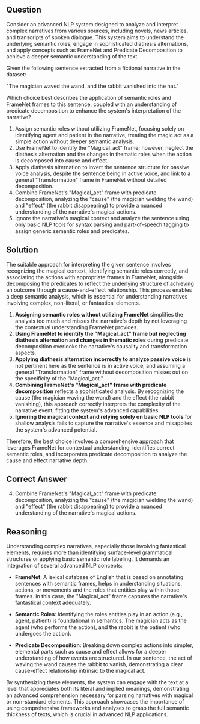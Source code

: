 ## Question

Consider an advanced NLP system designed to analyze and interpret complex narratives from various sources, including novels, news articles, and transcripts of spoken dialogue. This system aims to understand the underlying semantic roles, engage in sophisticated diathesis alternations, and apply concepts such as FrameNet and Predicate Decomposition to achieve a deeper semantic understanding of the text.

Given the following sentence extracted from a fictional narrative in the dataset:

"The magician waved the wand, and the rabbit vanished into the hat."

Which choice best describes the application of semantic roles and FrameNet frames to this sentence, coupled with an understanding of predicate decomposition to enhance the system's interpretation of the narrative?

1. Assign semantic roles without utilizing FrameNet, focusing solely on identifying agent and patient in the narrative, treating the magic act as a simple action without deeper semantic analysis.
2. Use FrameNet to identify the "Magical_act" frame; however, neglect the diathesis alternation and the changes in thematic roles when the action is decomposed into cause and effect.
3. Apply diathesis alternation to invert the sentence structure for passive voice analysis, despite the sentence being in active voice, and link to a general "Transformation" frame in FrameNet without detailed decomposition.
4. Combine FrameNet's "Magical_act" frame with predicate decomposition, analyzing the "cause" (the magician wielding the wand) and "effect" (the rabbit disappearing) to provide a nuanced understanding of the narrative's magical actions.
5. Ignore the narrative's magical context and analyze the sentence using only basic NLP tools for syntax parsing and part-of-speech tagging to assign generic semantic roles and predicates.

## Solution

The suitable approach for interpreting the given sentence involves recognizing the magical context, identifying semantic roles correctly, and associating the actions with appropriate frames in FrameNet, alongside decomposing the predicates to reflect the underlying structure of achieving an outcome through a cause-and-effect relationship. This process enables a deep semantic analysis, which is essential for understanding narratives involving complex, non-literal, or fantastical elements.

1. **Assigning semantic roles without utilizing FrameNet** simplifies the analysis too much and misses the narrative's depth by not leveraging the contextual understanding FrameNet provides.
2. **Using FrameNet to identify the "Magical_act" frame but neglecting diathesis alternation and changes in thematic roles** during predicate decomposition overlooks the narrative's causality and transformation aspects.
3. **Applying diathesis alternation incorrectly to analyze passive voice** is not pertinent here as the sentence is in active voice, and assuming a general "Transformation" frame without decomposition misses out on the specificity of the "Magical_act."
4. **Combining FrameNet's "Magical_act" frame with predicate decomposition** reflects a sophisticated analysis. By recognizing the cause (the magician waving the wand) and the effect (the rabbit vanishing), this approach correctly interprets the complexity of the narrative event, fitting the system's advanced capabilities.
5. **Ignoring the magical context and relying solely on basic NLP tools** for shallow analysis fails to capture the narrative's essence and misapplies the system's advanced potential.

Therefore, the best choice involves a comprehensive approach that leverages FrameNet for contextual understanding, identifies correct semantic roles, and incorporates predicate decomposition to analyze the cause and effect narrative depth.

## Correct Answer

4. Combine FrameNet's "Magical_act" frame with predicate decomposition, analyzing the "cause" (the magician wielding the wand) and "effect" (the rabbit disappearing) to provide a nuanced understanding of the narrative's magical actions.

## Reasoning

Understanding complex narratives, especially those involving fantastical elements, requires more than identifying surface-level grammatical structures or applying basic semantic role labeling. It demands an integration of several advanced NLP concepts:

- **FrameNet**: A lexical database of English that is based on annotating sentences with semantic frames, helps in understanding situations, actions, or movements and the roles that entities play within those frames. In this case, the "Magical_act" frame captures the narrative's fantastical context adequately.
  
- **Semantic Roles**: Identifying the roles entities play in an action (e.g., agent, patient) is foundational in semantics. The magician acts as the agent (who performs the action), and the rabbit is the patient (who undergoes the action).

- **Predicate Decomposition**: Breaking down complex actions into simpler, elemental parts such as cause and effect allows for a deeper understanding of how events are structured. In our sentence, the act of waving the wand causes the rabbit to vanish, demonstrating a clear cause-effect relationship intrinsic to the magical act.

By synthesizing these elements, the system can engage with the text at a level that appreciates both its literal and implied meanings, demonstrating an advanced comprehension necessary for parsing narratives with magical or non-standard elements. This approach showcases the importance of using comprehensive frameworks and analyses to grasp the full semantic thickness of texts, which is crucial in advanced NLP applications.